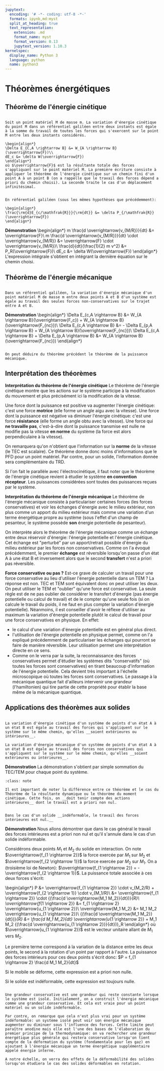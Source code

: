 ```yaml
---
jupytext:
  encoding: '# -*- coding: utf-8 -*-'
  formats: ipynb,md:myst
  split_at_heading: true
  text_representation:
    extension: .md
    format_name: myst
    format_version: 0.13
    jupytext_version: 1.10.3
kernelspec:
  display_name: Python 3
  language: python
  name: python3
---
```

# Théorèmes énergétiques

## Théorème de l'énergie cinétique

````{important} __Fondamental : Théorème de l'énergie cinétique__

Soit un point matériel M de masse m. La variation d'énergie cinétique du point M dans un référentiel galiléen entre deux instants est égale à la somme du travail de toutes les forces qui s'exercent sur le point M entre les deux instants considérés.

\begin{align*}
\Delta E_{C,A \rightarrow B} &= W_{A \rightarrow B} (\overrightarrow{F})\\
dE_c &= \delta W(\overrightarrow{F})
\end{align*}
où $\overrightarrow{F}$ est la résultante totale des forces s'appliquant sur le point matériel M. La première écriture consiste à appliquer le théorème de l'énergie cinétique sur un chemin fini d'un point A à un point B (on a rappelle que le travail des forces dépend a priori du chemin choisi). La seconde traite le cas d'un déplacement infinitésimal.
````

````{important} __Fondamental : Théorème de la puissance cinétique__

En référentiel galiléen (sous les mêmes hypothèses que précédemment):

\begin{align*}
\frac{\rm{d}E_{c/\mathfrak{R}}}{\rm{dt}} &= \delta P_{/\mathfrak{R}}(\overrightarrow{F})
\end{align*}
````

__Démonstration__
\begin{align*}
m \frac{d \overrightarrow{v_{M/R}}}{dt} &= \overrightarrow{F}\\
m \frac{d \overrightarrow{v_{M/R}}}{dt} \cdot \overrightarrow{v_{M/R}} &= \overrightarrow{F} \cdot \overrightarrow{v_{M/R}}\\
\frac{d}{dt}(\frac{1}{2} m v^2) &= P_R(\overrightarrow{F})\\
dE_c &= \delta W(\overrightarrow{F})
\end{align*}
L'expression intégrale s'obtient en intégrant la dernière équation sur le chemin choisi.


## Théorème de l'énergie mécanique

````{important} __Fondamental : Théorème de l'énergie mécanique__

Dans un référentiel galiléen, la variation d'énergie mécanique d'un point matériel M de masse m entre deux points A et B d'un système est égale au travail des seules forces non-conservatives sur le trajet entre A et B.
````


__Démonstration__
\begin{align*}
\Delta E_{c,A \rightarrow B} &= W_{A \rightarrow B}(\overrightarrow{F_c}) + W_{A \rightarrow B}(\overrightarrow{F_{nc}})\\
\Delta E_{c,A \rightarrow B} &= - \Delta E_{p,A \rightarrow B} + W_{A \rightarrow B}(\overrightarrow{F_{nc}})\\
\Delta E_{c,A \rightarrow B} + \Delta E_{p,A \rightarrow B} &= W_{A \rightarrow B}(\overrightarrow{F_{nc}})
\end{align*}
````{dropdown} _Remarque : Théorème de la puissance mécanique_

On peut déduire du théorème précédent le théorème de la puissance mécanique.

````

## Interprétation des théorèmes


__Interprétation du théorème de l'énergie cinétique__
Le théorème de l'énergie cinétique montre que les actions sur le système participe à la modification du mouvement et plus précisément ici la modification de la vitesse.

Une force dont la puissance est positive va augmenter l'énergie cinétique: c'est une force __motrice__ (elle forme un angle aigu avec la vitesse). Une force dont la puissance est négative va diminuer l'énergie cinétique: c'est une force __résistance__ (elle forme un angle obtu avec la vitesse). Une force qui __ne travaille pas__, c'est-à-dire dont la puissance transmise est nulle ne modifie pas la vitesse __en norme__ du système (la force est alors perpendiculaire à la vitesse).

On remarquera qu'on n'obtient que l'information sur la __norme__ de la vitesse (le TEC est scalaire). Ce théorème donne donc moins d'informations que le PFD pour un point matériel. Par contre, pour un solide, l'information donnée sera complémentaire du TRD.

Si l'on fait le parallèle avec l'électrocinétique, il faut noter que le théorème de l'énergie cinétique revient à étudier le système __en convention récepteur__. Les puissances considérées sont toutes des puissances reçues par le système.



__Interprétation du théorème de l'énergie mécanique__
Le théorème de l'énergie mécanique consiste à particulariser certaines forces (les forces conservatives) et voir les échanges d'énergie avec le milieu extérieur, non plus comme un apport du milieu extérieur mais comme une variation d'un terme énergétique propre au système (sous l'effet d'un champ de pesanteur, le système possède __son__ énergie potentielle de pesanteur).

On interprète alors le théorème de l'énergie mécanique comme un échange entre deux réservoir d'énergie: l'énergie potentielle et l'énergie cinétique. Cet échange est "perturbé" par un apport/retrait possible d'énergie du milieu extérieur par les forces non conservatives. Comme on l'a évoqué précédemment, le premier __échange__ est réversible lorsqu'on passe d'un état A à une état B et inversement alors que le second __transfert__ n'est a priori pas réversible.



__Force conservative ou pas ?__
Est-ce grave de calculer un travail pour une force conservative au lieu d'utiliser l'énergie potentielle dans un TEM ? La réponse est non. TEC et TEM sont équivalent donc on peut utiliser les deux. On peut utiliser le TEM et "oublier" qu'une force est conservative. La seule règle est de ne pas oublier de considérer le transfert d'énergie (pas énergie potentielle ou calcul de travail) et de le compter qu'une seule fois (si on calcule le travail du poids, il ne faut en plus compter la variation d'énergie potentielle). Néanmoins, il est conseiller d'avoir le réflexe d'utiliser au maximum la variation d'énergie potentielle plutôt le calcul de travail pour une force conservatives en physique. En effet:

* le calcul d'une variation d'énergie potentielle est en général plus direct.
* l'utilisation de l'énergie potentielle en physique permet, comme on l'a expliqué précédemment de particulariser les échanges qui pourront se faire de manière réversible. Leur utilisation permet une interprétation directe en ce sens.
* Comme on le verra par la suite, la reconnaissance des forces conservatives permet d'étudier les systèmes dits "conservatifs" (où toutes les forces sont conservatives) en tirant beaucoup d'information de l'énergie potentielle. Cela devient très important à l'échelle microscopique où toutes les forces sont conservatives. Le passage à la mécanique quantique fait d'ailleurs intervenir une grandeur (l'hamiltonien) qui tire partie de cette propriété pour établir la base même de la mécanique quantique.


## Applications des théorèmes aux solides

````{important} __Fondamental : Théorème de l'énergie cinétique/mécanique. Cas général.__

La variation d'énergie cinétique d'un système de points d'un état A à un état B est égale au travail des forces qui s'appliquent sur le système sur le même chemin, qu'elles __soient extérieures ou intérieures__.

La variation d'énergie mécanique d'un système de points d'un état A à un état B est égale au travail des forces non conservatives qui s'appliquent sur le système sur le même chemin, qu'elles __soient extérieures ou intérieures__.
````


__Démonstration__
La démonstration s'obtient par simple sommation du TEC/TEM pour chaque point du système.


````{admonition} Attention : Travail des forces intérieures
:class: note

Il est important de noter la différence entre ce théorème et le cas du Théorème de la résultante dynamique ou le théorème du moment cinétique. Cette fois, on __doit tenir compte des actions intérieures__ dont le travail est a priori non nul.

````

````{important} __Fondamental : Théorème de l'énergie cinétique/mécanique. Cas d'un solide indéformable.__

Dans le cas d'un solide __indéformable, le travail des forces intérieures est nul.__
````


__Démonstration__
Nous allons démontrer que dans le cas général le travail des forces intérieures est a priori non nul et qu'il s'annule dans le cas d'un solide indéformable.

Considérons deux points $M_1$ et $M_2$ du solide en interaction. On note $\overrightarrow{f_{1 \rightarrow 2}}$ la force exercée par $M_1$ sur $M_2$ et $\overrightarrow{f_{2 \rightarrow 1}}$ la force exercée par $M_2$ sur $M_1$. On a (troisième loi de Newton): $\overrightarrow{f_{1 \rightarrow 2}} = -\overrightarrow{f_{2 \rightarrow 1}}$. La puissance totale associée à ces deux forces s'écrit:

\begin{align*}
P &= \overrightarrow{f_{1 \rightarrow 2}} \cdot v_{M_2/R} + \overrightarrow{f_{2 \rightarrow 1}} \cdot v_{M_1/R}\\
&= \overrightarrow{f_{1 \rightarrow 2}} \cdot {(\frac{d \overrightarrow{M_1 M_2}}{dt})}_{R}\\
\overrightarrow{f_{1 \rightarrow 2}} &= f_{1 \rightarrow 2} \overrightarrow{u_{1 \rightarrow 2}}\\
\overrightarrow{M_1 M_2} &= M_1 M_2 \overrightarrow{u_{1 \rightarrow 2}}\\
{(\frac{d \overrightarrow{M_1 M_2}}{dt})}_{R} &= \frac{d M_1 M_2}{dt} \overrightarrow{u_{1 \rightarrow 2}} + M_1 M_2 {(\frac{d \overrightarrow{u_{1 \rightarrow 2}}}{dt})}_R
\end{align*}
où $\overrightarrow{u_{1 \rightarrow 2}}$ est le vecteur unitaire allant de $M_1$ vers $M_2$.

Le première terme correspond à la variation de la distance entre les deux points, le second à la rotation d'un point par rapport à l'autre. La puissance des forces intérieurs pour ces deux points s'écrit donc: $P = f_{1 \rightarrow 2} \frac{d M_1 M_2}{dt}$

Si le mobile se déforme, cette expression est a priori non nulle.

Si le solide est indéformable, cette expression est toujours nulle.


````{dropdown} _Remarque : Cas d'un solide déformable isolé._

Une grandeur conservative est une grandeur qui reste constante lorsque le système est isolé. Initialement, on a construit l'énergie mécanique comme une grandeur conservative. Et cela est vraie pour un point matériel ou un solide indéformable.

Par contre, on remarque que cela n'est plus vrai pour un système indéformable: un système isolé peut voir son énergie mécanique augmenter ou diminuer sous l'influence des forces. Cette limite peut paraître anodine mais elle est l'une des bases de l'élaboration du premier principe de la thermodynamique: on va rechercher une grandeur énergétique plus générale qui restera conservative lorsqu'on tient compte de la déformation du système (fondamentale pour les gaz) en ajoutant à l'énergie mécanique un terme énergétique supplémentaire appelé énergie interne.

A notre échelle, on verra des effets de la déformabilité des solides lorsqu'on étudiera le cas des solides déformables en rotation.

````

